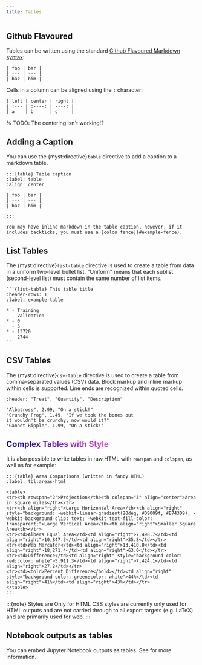 ```yaml
---
title: Tables
---
```


## Github Flavoured

Tables can be written using the standard [Github Flavoured Markdown syntax](https://github.github.com/gfm/#tables-extension-):

```{myst}
| foo | bar |
| --- | --- |
| baz | bim |
```

Cells in a column can be aligned using the `:` character:

```{myst}
| left | center | right |
| :--- | :----: | ----: |
| a    | b      | c     |
```

% TODO: The centering isn't working!?

## Adding a Caption

You can use the {myst:directive}`table` directive to add a caption to a markdown table.

```{myst}
:::{table} Table caption
:label: table
:align: center

| foo | bar |
| --- | --- |
| baz | bim |

:::
```

```{note}
You may have inline markdown in the table caption, however, if it includes backticks, you must use a [colon fence](#example-fence).
```

## List Tables

The {myst:directive}`list-table` directive is used to create a table from data in a uniform two-level bullet list.
"Uniform" means that each sublist (second-level list) must contain the same number of list items.

````{myst}
```{list-table} This table title
:header-rows: 1
:label: example-table

* - Training
  - Validation
* - 0
  - 5
* - 13720
  - 2744
```
````

## CSV Tables

The {myst:directive}`csv-table` directive is used to create a table from comma-separated values (CSV) data.
Block markup and inline markup within cells is supported. Line ends are recognized within quoted cells.

```{csv-table} Frozen Delights!
:header: "Treat", "Quantity", "Description"

"Albatross", 2.99, "On a stick!"
"Crunchy Frog", 1.49, "If we took the bones out
it wouldn't be crunchy, now would it?"
"Gannet Ripple", 1.99, "On a stick!"
```

## <span style="background: -webkit-linear-gradient(20deg, #09009f, #E743D9); -webkit-background-clip: text; -webkit-text-fill-color: transparent;">Complex Tables with Style</span>

It is also possible to write tables in raw HTML with `rowspan` and `colspan`, as well as for example:

```{myst}
:::{table} Area Comparisons (written in fancy HTML)
:label: tbl:areas-html

<table>
<tr><th rowspan="2">Projection</th><th colspan="3" align="center">Area in square miles</th></tr>
<tr><th align="right">Large Horizontal Area</th><th align="right" style="background: -webkit-linear-gradient(20deg, #09009f, #E743D9); -webkit-background-clip: text; -webkit-text-fill-color: transparent;">Large Vertical Area</th><th align="right">Smaller Square Area<th></tr>
<tr><td>Albers Equal Area</td><td align="right">7,498.7</td><td align="right">10,847.3</td><td align="right">35.8</td></tr>
<tr><td>Web Mercator</td><td align="right">13,410.0</td><td align="right">18,271.4</td><td align="right">63.0</td></tr>
<tr><td>Difference</td><td align="right" style="background-color: red;color: white">5,911.3</td><td align="right">7,424.1</td><td align="right">27.2</td></tr>
<tr><td><bold>Percent Difference</bold></td><td align="right" style="background-color: green;color: white">44%</td><td align="right">41%</td><td align="right">43%</td></tr>
</table>
:::
```

:::{note} Styles are Only for HTML
CSS styles are currently only used for HTML outputs and are not carried through to all export targets (e.g. LaTeX) and are primarily used for web.
:::

## Notebook outputs as tables

You can embed Jupyter Notebook outputs as tables.
See [](reuse-jupyter-outputs.md) for more information.
